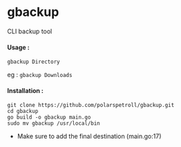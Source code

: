 # gbackup

CLI backup tool

#### Usage :

```
gbackup Directory
```

eg : ```gbackup Downloads```

#### Installation :
```
git clone https://github.com/polarspetroll/gbackup.git
cd gbackup
go build -o gbackup main.go
sudo mv gbackup /usr/local/bin
```

- Make sure to add the final destination (main.go:17) 